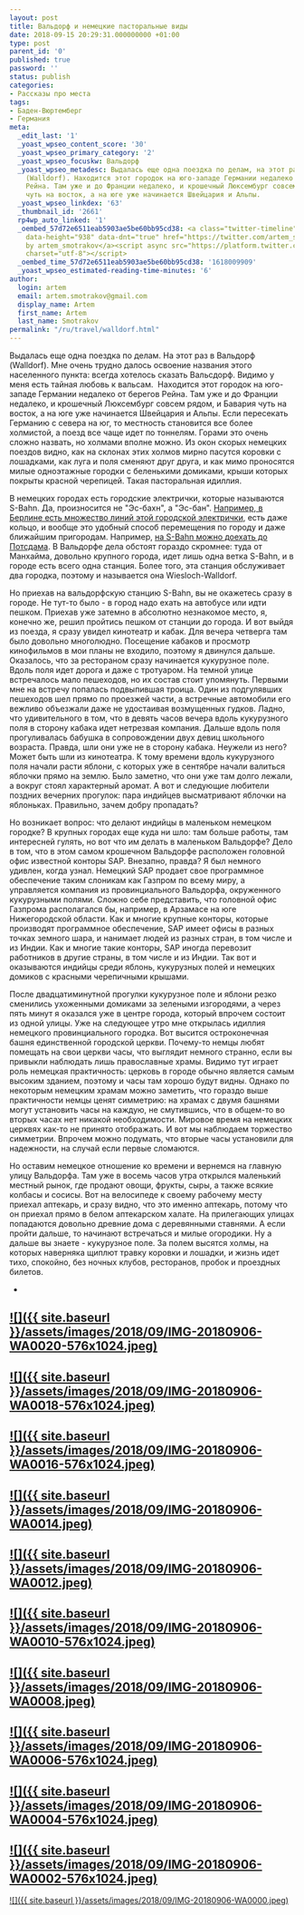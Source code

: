 ```yaml
---
layout: post
title: Вальдорф и немецкие пасторальные виды
date: 2018-09-15 20:29:31.000000000 +01:00
type: post
parent_id: '0'
published: true
password: ''
status: publish
categories:
- Рассказы про места
tags:
- Баден-Вюртемберг
- Германия
meta:
  _edit_last: '1'
  _yoast_wpseo_content_score: '30'
  _yoast_wpseo_primary_category: '2'
  _yoast_wpseo_focuskw: Вальдорф
  _yoast_wpseo_metadesc: Выдалась еще одна поездка по делам, на этот раз в Вальдорф
    (Walldorf). Находится этот городок на юго-западе Германии недалеко от берегов
    Рейна. Там уже и до Франции недалеко, и крошечный Люксембург совсем рядом, Бавария
    чуть на восток, а на юге уже начинается Швейцария и Альпы.
  _yoast_wpseo_linkdex: '63'
  _thumbnail_id: '2661'
  rp4wp_auto_linked: '1'
  _oembed_57d72e6511eab5903ae5be60bb95cd38: <a class="twitter-timeline" data-width="625"
    data-height="938" data-dnt="true" href="https://twitter.com/artem_smotrakov?ref_src=twsrc%5Etfw">Tweets
    by artem_smotrakov</a><script async src="https://platform.twitter.com/widgets.js"
    charset="utf-8"></script>
  _oembed_time_57d72e6511eab5903ae5be60bb95cd38: '1618009909'
  _yoast_wpseo_estimated-reading-time-minutes: '6'
author:
  login: artem
  email: artem.smotrakov@gmail.com
  display_name: Artem
  first_name: Artem
  last_name: Smotrakov
permalink: "/ru/travel/walldorf.html"
---
```

Выдалась еще одна поездка по делам. На этот раз в Вальдорф (Walldorf). Мне очень трудно далось освоение названия этого населенного пункта: всегда хотелось сказать Вальсдорф. Видимо у меня есть тайная любовь к вальсам.&nbsp; Находится этот городок на юго-западе Германии недалеко от берегов Рейна. Там уже и до Франции недалеко, и крошечный Люксембург совсем рядом, и Бавария чуть на восток, а на юге уже начинается Швейцария и Альпы. Если пересекать Германию с севера на юг, то местность становится все более холмистой, а поезд все чаще идет по тоннелям. Горами это очень сложно назвать, но холмами вполне можно. Из окон скорых немецких поездов видно, как на склонах этих холмов мирно пасутся коровки с лошадками, как луга и поля сменяют друг друга, и как мимо проносятся милые одноэтажные городки с беленькими домиками, крыши которых покрыты красной черепицей. Такая пасторальная идиллия.

<!--more-->

В немецких городах есть городские электрички, которые называются S-Bahn. Да, произносится не "Эс-бахн", а "Эс-бан". [Например, в Берлине есть множество линий этой городской электрички](https://blog.gypsyengineer.com/ru/travel/berlin-part-two.html), есть даже кольцо, и вообще это удобный способ перемещения по городу и даже ближайшим пригородам. Например, [на S-Bahn можно доехать до Потсдама](https://blog.gypsyengineer.com/ru/travel/potsdam.html). В Вальдорфе дела обстоят гораздо скромнее: туда от Манхайма, довольно крупного города, идет лишь одна ветка S-Bahn, и в городе есть всего одна станция. Более того, эта станция обслуживает два городка, поэтому и называется она Wiesloch-Walldorf.

Но приехав на вальдорфскую станцию S-Bahn, вы не окажетесь сразу в городе. Не тут-то было - в город надо ехать на автобусе или идти пешком. Приехав уже затемно в абсолютно незнакомое место, я, конечно же, решил пройтись пешком от станции до города. И вот выйдя из поезда, я сразу увидел кинотеатр и кабак. Для вечера четверга там было довольно многолюдно. Посещение кабаков и просмотр кинофильмов в мои планы не входило, поэтому я двинулся дальше. Оказалось, что за рестораном сразу начинается кукурузное поле. Вдоль поля идет дорога и даже с тротуаром. На темной улице встречалось мало пешеходов, но их состав стоит упомянуть. Первыми мне на встречу попалась подвыпившая троица. Один из подгулявших пешеходов шел прямо по проезжей части, а встречные автомобили его вежливо объезжали даже не удостаивая возмущенных гудков. Ладно, что удивительного в том, что в девять часов вечера вдоль кукурузного поля в сторону кабака идет нетрезвая компания. Дальше вдоль поля прогуливалась бабушка в сопровождении двух девиц школьного возраста. Правда, шли они уже не в сторону кабака. Неужели из него? Может быть шли из кинотеатра. К тому времени вдоль кукурузного поля начали расти яблони, с которых уже в сентябре начали валиться яблочки прямо на землю. Было заметно, что они уже там долго лежали, а вокруг стоял характерный аромат. А вот и следующие любители поздних вечерних прогулок: пара индийцев высматривают яблочки на яблоньках. Правильно, зачем добру пропадать?

Но возникает вопрос: что делают индийцы в маленьком немецком городке? В крупных городах еще куда ни шло: там больше работы, там интересней гулять, но вот что им делать в маленьком Вальдорфе? Дело в том, что в этом самом крошечном Вальдорфе расположен головной офис известной конторы SAP. Внезапно, правда? Я был немного удивлен, когда узнал. Немецкий SAP продает свое программное обеспечение таким слоникам как Газпром по всему миру, а управляется компания из провинциального Вальдорфа, окруженного кукурузными полями.&nbsp;Сложно себе представить, что головной офис Газпрома располагался бы, например, в Арзамасе на юге Нижегородской области. Как и многие крупные конторы, которые производят программное обеспечение, SAP имеет офисы в разных точках земного шара, и нанимает людей из разных стран, в том числе и из Индии. Как и многие такие конторы, SAP иногда перевозит работников в другие страны, в том числе и из Индии. Так вот и оказываются индийцы среди яблонь, кукурузных полей и немецких домиков с красными черепичными крышами.

После двадцатиминутной прогулки кукурузное поле и яблони резко сменились ухоженными домиками за зелеными изгородями, а через пять минут я оказался уже в центре города, который впрочем состоит из одной улицы. Уже на следующее утро мне открылась идиллия немецкого провинциального городка. Вот высится остроконечная башня единственной городской церкви. Почему-то немцы любят помещать на свои церкви часы, что выглядит немного странно, если вы привыкли наблюдать лишь православные храмы. Видимо тут играет роль немецкая практичность: церковь в городе обычно является самым высоким зданием, поэтому и часы там хорошо будут видны. Однако по некоторым немецким храмам можно заметить, что гораздо выше практичности немцы ценят симметрию: на храмах с двумя башнями могут установить часы на каждую, не смутившись, что в общем-то во вторых часах нет никакой необходимости. Мировое время на немецких церквях как-то не принято отображать. И вот мы наблюдаем торжество симметрии. Впрочем можно подумать, что вторые часы установили для надежности, на случай если первые сломаются.

Но оставим немецкое отношение ко времени и вернемся на главную улицу Вальдорфа. Там уже в восемь часов утра открылся маленький местный рынок, где продают овощи, фрукты, сыры, а также всякие колбасы и сосисы. Вот на велосипеде к своему рабочему месту приехал аптекарь, и сразу видно, что это именно аптекарь, потому что он приехал прямо в белом аптекарском халате. На прилегающих улицах попадаются довольно древние дома с деревянными ставнями. А если пройти дальше, то начинают встречаться и милые огородики. Ну а дальше вы знаете - кукурузное поле. За полем высятся холмы, на которых наверняка щиплют травку коровки и лошадки, и жизнь идет тихо, спокойно, без ночных клубов, ресторанов, пробок и проездных билетов.

<!-- wp:gallery {"ids":[4171,4172,4173,4174,4175,4176,4177,4178,4179,4180,4181],"linkTo":"file","sizeSlug":"medium"} -->

- 
[![]({{ site.baseurl }}/assets/images/2018/09/IMG-20180906-WA0020-576x1024.jpeg)](https://blog.gypsyengineer.com/wp-content/uploads/2021/05/IMG-20180906-WA0020.jpeg)
- 
[![]({{ site.baseurl }}/assets/images/2018/09/IMG-20180906-WA0018-576x1024.jpeg)](https://blog.gypsyengineer.com/wp-content/uploads/2021/05/IMG-20180906-WA0018.jpeg)
- 
[![]({{ site.baseurl }}/assets/images/2018/09/IMG-20180906-WA0016-576x1024.jpeg)](https://blog.gypsyengineer.com/wp-content/uploads/2021/05/IMG-20180906-WA0016.jpeg)
- 
[![]({{ site.baseurl }}/assets/images/2018/09/IMG-20180906-WA0014.jpeg)](https://blog.gypsyengineer.com/wp-content/uploads/2021/05/IMG-20180906-WA0014.jpeg)
- 
[![]({{ site.baseurl }}/assets/images/2018/09/IMG-20180906-WA0012.jpeg)](https://blog.gypsyengineer.com/wp-content/uploads/2021/05/IMG-20180906-WA0012.jpeg)
- 
[![]({{ site.baseurl }}/assets/images/2018/09/IMG-20180906-WA0010-576x1024.jpeg)](https://blog.gypsyengineer.com/wp-content/uploads/2021/05/IMG-20180906-WA0010.jpeg)
- 
[![]({{ site.baseurl }}/assets/images/2018/09/IMG-20180906-WA0008.jpeg)](https://blog.gypsyengineer.com/wp-content/uploads/2021/05/IMG-20180906-WA0008.jpeg)
- 
[![]({{ site.baseurl }}/assets/images/2018/09/IMG-20180906-WA0006-576x1024.jpeg)](https://blog.gypsyengineer.com/wp-content/uploads/2021/05/IMG-20180906-WA0006.jpeg)
- 
[![]({{ site.baseurl }}/assets/images/2018/09/IMG-20180906-WA0004-576x1024.jpeg)](https://blog.gypsyengineer.com/wp-content/uploads/2021/05/IMG-20180906-WA0004.jpeg)
- 
[![]({{ site.baseurl }}/assets/images/2018/09/IMG-20180906-WA0002-576x1024.jpeg)](https://blog.gypsyengineer.com/wp-content/uploads/2021/05/IMG-20180906-WA0002.jpeg)
- 
[![]({{ site.baseurl }}/assets/images/2018/09/IMG-20180906-WA0000.jpeg)](https://blog.gypsyengineer.com/wp-content/uploads/2021/05/IMG-20180906-WA0000.jpeg)

<!-- /wp:gallery -->

